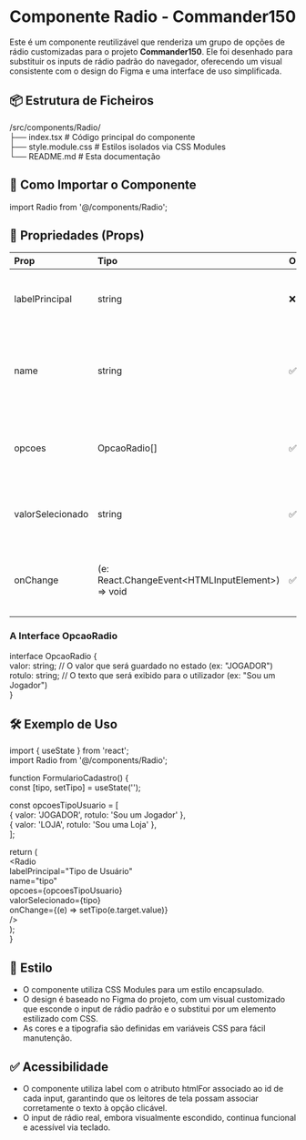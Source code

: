 # **Componente Radio \- Commander150**

Este é um componente reutilizável que renderiza um grupo de opções de rádio customizadas para o projeto **Commander150**. Ele foi desenhado para substituir os inputs de rádio padrão do navegador, oferecendo um visual consistente com o design do Figma e uma interface de uso simplificada.

## **📦 Estrutura de Ficheiros**

/src/components/Radio/  
 ├── index.tsx          \# Código principal do componente  
 ├── style.module.css   \# Estilos isolados via CSS Modules  
 └── README.md          \# Esta documentação

## **🚀 Como Importar o Componente**

import Radio from '@/components/Radio';

## **🧩 Propriedades (Props)**

| Prop | Tipo | Obrigatório | Descrição |
| :---- | :---- | :---- | :---- |
| labelPrincipal | string | ❌ | O rótulo exibido acima do grupo de opções. |
| name | string | ✅ | O nome do grupo de rádio (essencial para agrupar as opções). |
| opcoes | OpcaoRadio\[\] | ✅ | Um array de objetos, onde cada objeto define uma opção. |
| valorSelecionado | string | ✅ | O valor da opção que está atualmente selecionada. |
| onChange | (e: React.ChangeEvent\<HTMLInputElement\>) \=\> void | ✅ | A função que é chamada quando a seleção muda. |

### **A Interface OpcaoRadio**

interface OpcaoRadio {  
  valor: string;  // O valor que será guardado no estado (ex: "JOGADOR")  
  rotulo: string; // O texto que será exibido para o utilizador (ex: "Sou um Jogador")  
}

## **🛠️ Exemplo de Uso**

import { useState } from 'react';  
import Radio from '@/components/Radio';

function FormularioCadastro() {  
  const \[tipo, setTipo\] \= useState('');

  const opcoesTipoUsuario \= \[  
    { valor: 'JOGADOR', rotulo: 'Sou um Jogador' },  
    { valor: 'LOJA', rotulo: 'Sou uma Loja' },  
  \];

  return (  
    \<Radio  
      labelPrincipal="Tipo de Usuário"  
      name="tipo"  
      opcoes={opcoesTipoUsuario}  
      valorSelecionado={tipo}  
      onChange={(e) \=\> setTipo(e.target.value)}  
    /\>  
  );  
}

## **🎨 Estilo**

* O componente utiliza CSS Modules para um estilo encapsulado.  
* O design é baseado no Figma do projeto, com um visual customizado que esconde o input de rádio padrão e o substitui por um elemento estilizado com CSS.  
* As cores e a tipografia são definidas em variáveis CSS para fácil manutenção.

## **✅ Acessibilidade**

* O componente utiliza label com o atributo htmlFor associado ao id de cada input, garantindo que os leitores de tela possam associar corretamente o texto à opção clicável.  
* O input de rádio real, embora visualmente escondido, continua funcional e acessível via teclado.